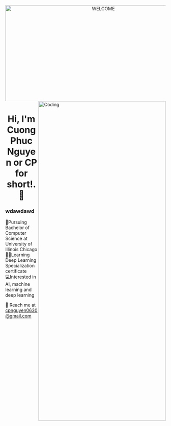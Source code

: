 <div align="center">
  <img src="https://media2.giphy.com/media/v1.Y2lkPTc5MGI3NjExeXBkYnh4aHY5a2Nkb2JkYWc5MjJvbTAxNHlmcTgxeTJzOHZvbndpYSZlcD12MV9pbnRlcm5hbF9naWZfYnlfaWQmY3Q9Zw/xUPGGDNsLvqsBOhuU0/giphy.gif" alt="WELCOME" width="600" height="300" >
  
</div>
<img align="right" alt="Coding" width="400" height="1000" src="https://wallpapercave.com/wp/wp12547760.jpg">
<h1 align="center">
  Hi, I'm Cuong Phuc Nguyen or CP for short!.👋
</h1>

### wdawdawd <br />
🏫Pursuing Bachelor of Computer Science at University of Illinois Chicago <br />
🧑‍💻Learning Deep Learning Specialization certificate <br />
💻Interested in AI, machine learning and deep learning <br />

📨 Reach me at cpnguyen0630@gmail.com
